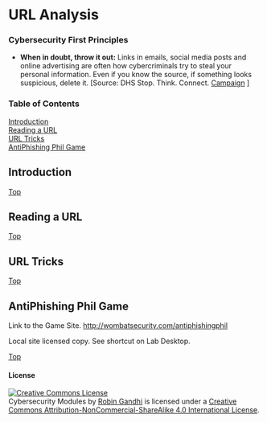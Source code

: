 # URL Analysis

### Cybersecurity First Principles
* __When in doubt, throw it out:__ Links in emails, social media posts and online advertising are often how cybercriminals try to steal your personal information. Even if you know the source, if something looks suspicious, delete it. [Source: DHS Stop. Think. Connect. [Campaign](https://www.stopthinkconnect.org/tips-advice/general-tips-and-advice) ]

### Table of Contents
[Introduction](#introduction)  
[Reading a URL](#reading-a-url)  
[URL Tricks](#url-tricks)  
[AntiPhishing Phil Game](#antiphishing-phil-game)  


## Introduction

[Top](#table-of-contents)

## Reading a URL

[Top](#table-of-contents)

## URL Tricks

[Top](#table-of-contents)

## AntiPhishing Phil Game

Link to the Game Site.
http://wombatsecurity.com/antiphishingphil

Local site licensed copy. See shortcut on Lab Desktop.


[Top](#table-of-contents)

#### License
<a rel="license" href="http://creativecommons.org/licenses/by-nc-sa/4.0/"><img alt="Creative Commons License" style="border-width:0" src="https://i.creativecommons.org/l/by-nc-sa/4.0/88x31.png" /></a><br /><span xmlns:dct="http://purl.org/dc/terms/" property="dct:title">Cybersecurity Modules</span> by <a xmlns:cc="http://creativecommons.org/ns#" href="http://faculty.ist.unomaha.edu/rgandhi/" property="cc:attributionName" rel="cc:attributionURL">Robin Gandhi</a> is licensed under a <a rel="license" href="http://creativecommons.org/licenses/by-nc-sa/4.0/">Creative Commons Attribution-NonCommercial-ShareAlike 4.0 International License</a>.
